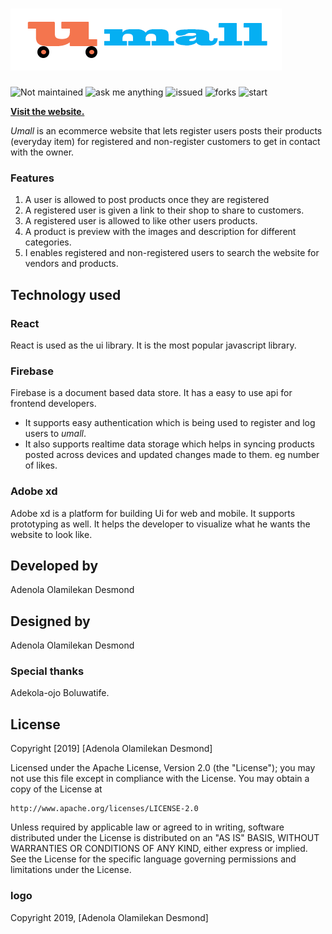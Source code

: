 # ![Umall logo here](/public/umall2.gif) 

![Not maintained](https://img.shields.io/badge/maintained-No-red) 
![ask me anything](https://img.shields.io/badge/ask%20me%20anything-yes-brightgreen)
![issued](https://img.shields.io/github/issues/locksiDesmond/UMall)
![forks](https://img.shields.io/github/forks/locksiDesmond/UMall)
![start](https://img.shields.io/github/stars/locksiDesmond/UMall)

[**Visit the website.**](https://umall-adenola-mall-production.web.app/)<br>

*Umall* is an ecommerce website that lets register users posts their products (everyday item) for registered and non-register customers to get in contact with the owner.

### Features
1. A user is allowed to post products once they are registered
2. A registered user is given a link to their shop to share to customers.
3. A registered user is allowed to like other users products.
4. A product is preview with the images and description for different categories.
5. I enables registered and non-registered users to search the website for vendors and products.

## Technology used

### React
React is used as the ui library. It is the most popular javascript library.

### Firebase
Firebase is a document based data store. It has a easy to use api for frontend developers.
* It supports easy authentication which is being used to register and log users to *umall*.
* It also supports realtime data storage which helps in syncing products posted across devices and updated changes made to them. eg number of likes. 

### Adobe xd
Adobe xd is a platform for building Ui for web and mobile. It supports prototyping as well.
It helps the developer to visualize what he wants the website to look like.

## Developed by
Adenola Olamilekan Desmond

## Designed by
Adenola Olamilekan Desmond

### Special thanks

Adekola-ojo Boluwatife.

## License
Copyright [2019] [Adenola Olamilekan Desmond]

Licensed under the Apache License, Version 2.0 (the "License");
you may not use this file except in compliance with the License.
You may obtain a copy of the License at

    http://www.apache.org/licenses/LICENSE-2.0

Unless required by applicable law or agreed to in writing, software
distributed under the License is distributed on an "AS IS" BASIS,
WITHOUT WARRANTIES OR CONDITIONS OF ANY KIND, either express or implied.
See the License for the specific language governing permissions and
limitations under the License.

### logo

Copyright 2019, [Adenola Olamilekan Desmond]
